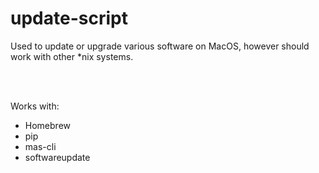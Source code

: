 # **update-script**

Used to update or upgrade various software on MacOS, however should work with other *nix systems.


&nbsp;  
&nbsp;  


Works with:

- Homebrew
- pip
- mas-cli
- softwareupdate

